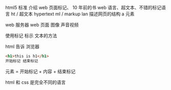 html5 标准
介绍 web 页面标记、
10 年前的书
web 语言、超文本、不错的标记语言
ht / 超文本 hypertext
ml / markup lan 描述网页的结构
a 元素

web 服务器
web 页面 图像 声音视频

使用标记 标示 文本的方法

html 告诉 浏览器

```html
<h1>this is h1</h1>
开始标记 结束标记
```

元素 = 开始标记 + 内容 + 结束标记

html 和 css 是完全不同的语言

